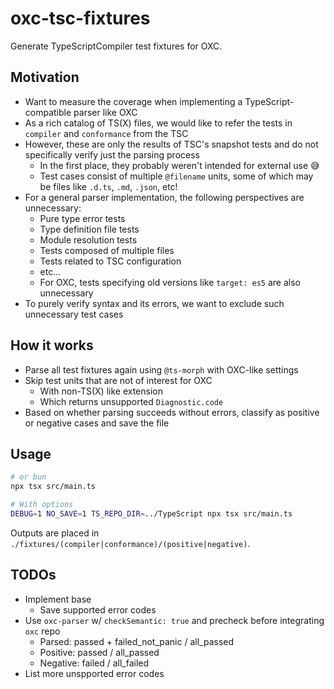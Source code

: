# oxc-tsc-fixtures

Generate TypeScriptCompiler test fixtures for OXC.

## Motivation

- Want to measure the coverage when implementing a TypeScript-compatible parser like OXC
- As a rich catalog of TS(X) files, we would like to refer the tests in `compiler` and `conformance` from the TSC
- However, these are only the results of TSC's snapshot tests and do not specifically verify just the parsing process
  - In the first place, they probably weren't intended for external use 😅
  - Test cases consist of multiple `@filename` units, some of which may be files like `.d.ts`, `.md`, `.json`, etc!
- For a general parser implementation, the following perspectives are unnecessary:
  - Pure type error tests
  - Type definition file tests
  - Module resolution tests
  - Tests composed of multiple files
  - Tests related to TSC configuration
  - etc...
  - For OXC, tests specifying old versions like `target: es5` are also unnecessary
- To purely verify syntax and its errors, we want to exclude such unnecessary test cases

## How it works

- Parse all test fixtures again using `@ts-morph` with OXC-like settings
- Skip test units that are not of interest for OXC
  - With non-TS(X) like extension
  - Which returns unsupported `Diagnostic.code`
- Based on whether parsing succeeds without errors, classify as positive or negative cases and save the file

## Usage

```sh
# or bun
npx tsx src/main.ts

# With options
DEBUG=1 NO_SAVE=1 TS_REPO_DIR=../TypeScript npx tsx src/main.ts
```

Outputs are placed in `./fixtures/(compiler|conformance)/(positive|negative)`.

## TODOs

- Implement base
  - Save supported error codes
- Use `oxc-parser` w/ `checkSemantic: true` and precheck before integrating `oxc` repo
  - Parsed: passed + failed_not_panic / all_passed
  - Positive: passed / all_passed
  - Negative: failed / all_failed
- List more unspported error codes

